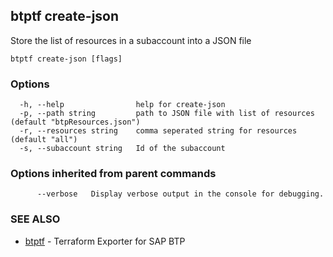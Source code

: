 ## btptf create-json

Store the list of resources in a subaccount into a JSON file

```
btptf create-json [flags]
```

### Options

```
  -h, --help                help for create-json
  -p, --path string         path to JSON file with list of resources (default "btpResources.json")
  -r, --resources string    comma seperated string for resources (default "all")
  -s, --subaccount string   Id of the subaccount
```

### Options inherited from parent commands

```
      --verbose   Display verbose output in the console for debugging.
```

### SEE ALSO

* [btptf](btptf.md)	 - Terraform Exporter for SAP BTP

